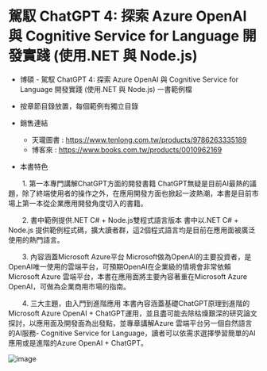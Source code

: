 # 駕馭 ChatGPT 4: 探索 Azure OpenAI 與 Cognitive Service for Language 開發實踐 (使用.NET 與 Node.js)

* 博碩 - 駕馭 ChatGPT 4: 探索 Azure OpenAI 與 Cognitive Service for Language 開發實踐 (使用.NET 與 Node.js) 一書範例檔
* 按章節目錄放置，每個範例有獨立目錄
* 銷售連結
  - 天瓏圖書 : https://www.tenlong.com.tw/products/9786263335189
  - 博客來 : https://www.books.com.tw/products/0010962169

* 本書特色

　　1. 第一本專門講解ChatGPT方面的開發書籍
        ChatGPT無疑是目前AI最熱的議題，除了終端使用者的操作之外，在應用開發方面也掀起一波熱潮，本書是目前市場上第一本從企業應用開發角度切入的書籍。

　　2. 書中範例提供.NET C# + Node.js雙程式語言版本
        書中以.NET C# + Node.js 提供範例程式碼，擴大讀者群，這2個程式語言均是目前在應用面被廣泛使用的熱門語言。

　　3. 內容涵蓋Microsoft Azure平台
        Microsoft做為OpenAI的主要投資者，是OpenAI唯一使用的雲端平台，可預期OpenAI在企業級的情境會非常依賴Microsoft Azure 雲端平台，本書在應用面將主要內容著重在Microsoft Azure OpenAI，可做為企業商用市場的指南。

　　4. 三大主題，由入門到進階應用
        本書內容涵蓋基礎ChatGPT原理到進階的Microsoft Azure OpenAI + ChatGPT運用，並且盡可能去除枯燥艱深的研究論文探討，以應用面及開發面為出發點，並專章講解Azure 雲端平台另一個自然語言的AI服務- Cognitive Service for Language，讀者可以依需求選擇學習簡單的AI應用或是進階的Azure OpenAI + ChatGPT。

![image](https://github.com/iangithub/chatgptbook/assets/4374243/7ca76fab-ca7a-488e-b8dd-0831d4d08eae)



